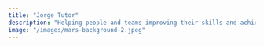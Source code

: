 ```yaml
---
title: "Jorge Tutor"
description: "Helping people and teams improving their skills and achieve their goals."
image: "/images/mars-background-2.jpeg"
---
```


